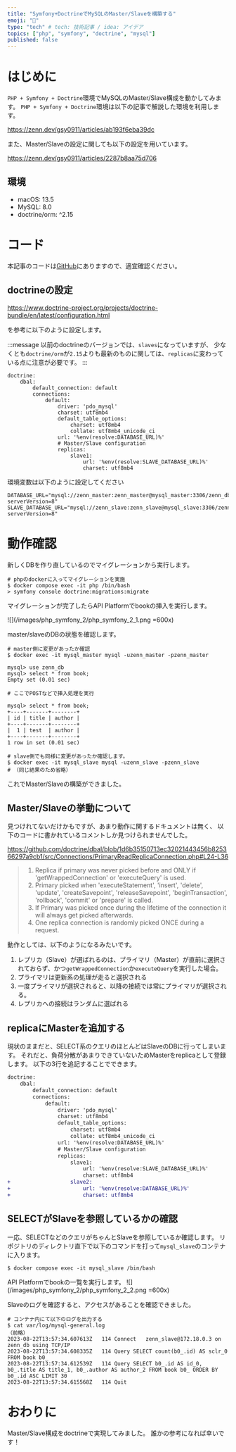 ```yaml
---
title: "Symfony+DoctrineでMySQLのMaster/Slaveを構築する"
emoji: "🐥"
type: "tech" # tech: 技術記事 / idea: アイデア
topics: ["php", "symfony", "doctrine", "mysql"]
published: false
---
```


# はじめに

`PHP + Symfony + Doctrine`環境でMySQLのMaster/Slave構成を動かしてみます。
`PHP + Symfony + Doctrine`環境は以下の記事で解説した環境を利用します。

https://zenn.dev/gsy0911/articles/ab193f6eba39dc

また、Master/Slaveの設定に関しても以下の設定を用いています。

https://zenn.dev/gsy0911/articles/2287b8aa75d706



## 環境

- macOS: 13.5
- MySQL: 8.0
- doctrine/orm: ^2.15

# コード

本記事のコードは[GitHub](https://github.com/gsy0911/zenn-php-symfony/tree/article3.1)にありますので、適宜確認ください。


## doctrineの設定

https://www.doctrine-project.org/projects/doctrine-bundle/en/latest/configuration.html

を参考に以下のように設定します。

:::message
以前のdoctrineのバージョンでは、`slaves`になっていますが、
少なくとも`doctrine/orm`が`2.15`よりも最新のものに関しては、`replicas`に変わっている点に注意が必要です。
:::

```yaml: backend/src/config/packages/doctrine.yaml
doctrine:
    dbal:
        default_connection: default
        connections:
            default:
                driver: 'pdo_mysql'
                charset: utf8mb4
                default_table_options:
                    charset: utf8mb4
                    collate: utf8mb4_unicode_ci
                url: '%env(resolve:DATABASE_URL)%'
                # Master/Slave configuration
                replicas:
                    slave1:
                        url: '%env(resolve:SLAVE_DATABASE_URL)%'
                        charset: utf8mb4
```

環境変数は以下のように設定してください

```text: backend/src/env.local
DATABASE_URL="mysql://zenn_master:zenn_master@mysql_master:3306/zenn_db?serverVersion=8"
SLAVE_DATABASE_URL="mysql://zenn_slave:zenn_slave@mysql_slave:3306/zenn_db?serverVersion=8"
```


# 動作確認

新しくDBを作り直しているのでマイグレーションから実行します。

```shell
# phpのdockerに入ってマイグレーションを実施
$ docker compose exec -it php /bin/bash
> symfony console doctrine:migrations:migrate
```

マイグレーションが完了したらAPI Platformでbookの挿入を実行します。

![](/images/php_symfony_2/php_symfony_2_1.png =600x)

master/slaveのDBの状態を確認します。

```shell
# master側に変更があったか確認
$ docker exec -it mysql_master mysql -uzenn_master -pzenn_master

mysql> use zenn_db
mysql> select * from book;
Empty set (0.01 sec)

# ここでPOSTなどで挿入処理を実行

mysql> select * from book;
+----+-------+--------+
| id | title | author |
+----+-------+--------+
|  1 | test  | author |
+----+-------+--------+
1 row in set (0.01 sec)

# slave側でも同様に変更があったか確認します。
$ docker exec -it mysql_slave mysql -uzenn_slave -pzenn_slave
# （同じ結果のため省略）
```

これでMaster/Slaveの構築ができました。

## Master/Slaveの挙動について

見つけれてないだけかもですが、あまり動作に関するドキュメントは無く、
以下のコードに書かれているコメントしか見つけられませんでした。

https://github.com/doctrine/dbal/blob/1d6b35150713ec32021443456b825366297a9cb1/src/Connections/PrimaryReadReplicaConnection.php#L24-L36


> 1. Replica if primary was never picked before and ONLY if 'getWrappedConnection'
 or 'executeQuery' is used.
> 2. Primary picked when 'executeStatement', 'insert', 'delete', 'update', 'createSavepoint',
 'releaseSavepoint', 'beginTransaction', 'rollback', 'commit' or 'prepare' is called.
> 3. If Primary was picked once during the lifetime of the connection it will always get picked afterwards.
> 4. One replica connection is randomly picked ONCE during a request.

動作としては、以下のようになるみたいです。

1. レプリカ（Slave）が選ばれるのは、プライマリ（Master）が直前に選択されておらず、かつ`getWrappedConnection`か`executeQuery`を実行した場合。
2. プライマリは更新系の処理が走ると選択される
3. 一度プライマリが選択されると、以降の接続では常にプライマリが選択される。
4. レプリカへの接続はランダムに選ばれる

## replicaにMasterを追加する

現状のままだと、SELECT系のクエリのほとんどはSlaveのDBに行ってしまいます。
それだと、負荷分散があまりできていないためMasterをreplicaとして登録します。
以下の3行を追記することでできます。


```diff yaml:backend/src/config/packages/doctrine.yaml
doctrine:
    dbal:
        default_connection: default
        connections:
            default:
                driver: 'pdo_mysql'
                charset: utf8mb4
                default_table_options:
                    charset: utf8mb4
                    collate: utf8mb4_unicode_ci
                url: '%env(resolve:DATABASE_URL)%'
                # Master/Slave configuration
                replicas:
                    slave1:
                        url: '%env(resolve:SLAVE_DATABASE_URL)%'
                        charset: utf8mb4
+                   slave2:
+                       url: '%env(resolve:DATABASE_URL)%'
+                       charset: utf8mb4
```

## SELECTがSlaveを参照しているかの確認

一応、SELECTなどのクエリがちゃんとSlaveを参照しているか確認します。
リポジトリのディレクトリ直下で以下のコマンドを打って`mysql_slave`のコンテナに入ります。

```shell
$ docker compose exec -it mysql_slave /bin/bash
```

API Platformでbookの一覧を実行します。
![](/images/php_symfony_2/php_symfony_2_2.png =600x)


Slaveのログを確認すると、アクセスがあることを確認できました。

```shell
# コンテナ内にて以下のログを出力する
$ cat var/log/mysql-general.log
（前略）
2023-08-22T13:57:34.607613Z	  114 Connect	zenn_slave@172.18.0.3 on zenn_db using TCP/IP
2023-08-22T13:57:34.608335Z	  114 Query	SELECT count(b0_.id) AS sclr_0 FROM book b0_
2023-08-22T13:57:34.612539Z	  114 Query	SELECT b0_.id AS id_0, b0_.title AS title_1, b0_.author AS author_2 FROM book b0_ ORDER BY b0_.id ASC LIMIT 30
2023-08-22T13:57:34.615568Z	  114 Quit
```


# おわりに

Master/Slave構成をdoctrineで実現してみました。
誰かの参考になれば幸いです！
